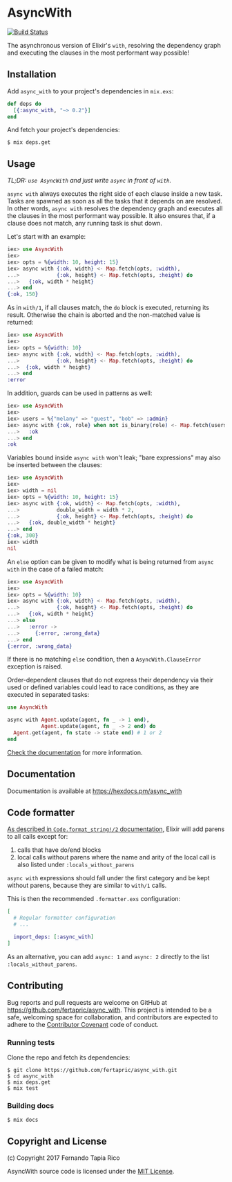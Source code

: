 # AsyncWith

[![Build Status](https://travis-ci.org/fertapric/async_with.svg?branch=master)](https://travis-ci.org/fertapric/async_with)

The asynchronous version of Elixir's `with`, resolving the dependency graph and executing the clauses in the most performant way possible!

## Installation

Add `async_with` to your project's dependencies in `mix.exs`:

```elixir
def deps do
  [{:async_with, "~> 0.2"}]
end
```

And fetch your project's dependencies:

```shell
$ mix deps.get
```

## Usage

_TL;DR: `use AsyncWith` and just write `async` in front of `with`._

`async with` always executes the right side of each clause inside a new task. Tasks are spawned as soon as all the tasks that it depends on are resolved. In other words, `async with` resolves the dependency graph and executes all the clauses in the most performant way possible. It also ensures that, if a clause does not match, any running task is shut down.

Let's start with an example:

```elixir
iex> use AsyncWith
iex>
iex> opts = %{width: 10, height: 15}
iex> async with {:ok, width} <- Map.fetch(opts, :width),
...>            {:ok, height} <- Map.fetch(opts, :height) do
...>   {:ok, width * height}
...> end
{:ok, 150}
```

As in `with/1`, if all clauses match, the `do` block is executed, returning its result. Otherwise the chain is aborted and the non-matched value is returned:

```elixir
iex> use AsyncWith
iex>
iex> opts = %{width: 10}
iex> async with {:ok, width} <- Map.fetch(opts, :width),
...>            {:ok, height} <- Map.fetch(opts, :height) do
...>  {:ok, width * height}
...> end
:error
```

In addition, guards can be used in patterns as well:

```elixir
iex> use AsyncWith
iex>
iex> users = %{"melany" => "guest", "bob" => :admin}
iex> async with {:ok, role} when not is_binary(role) <- Map.fetch(users, "bob") do
...>   :ok
...> end
:ok
```

Variables bound inside `async with` won't leak; "bare expressions" may also be inserted between the clauses:

```elixir
iex> use AsyncWith
iex>
iex> width = nil
iex> opts = %{width: 10, height: 15}
iex> async with {:ok, width} <- Map.fetch(opts, :width),
...>            double_width = width * 2,
...>            {:ok, height} <- Map.fetch(opts, :height) do
...>   {:ok, double_width * height}
...> end
{:ok, 300}
iex> width
nil
```

An `else` option can be given to modify what is being returned from `async with` in the case of a failed match:

```elixir
iex> use AsyncWith
iex>
iex> opts = %{width: 10}
iex> async with {:ok, width} <- Map.fetch(opts, :width),
...>            {:ok, height} <- Map.fetch(opts, :height) do
...>   {:ok, width * height}
...> else
...>   :error ->
...>     {:error, :wrong_data}
...> end
{:error, :wrong_data}
```

If there is no matching `else` condition, then a `AsyncWith.ClauseError` exception is raised.

Order-dependent clauses that do not express their dependency via their used or defined variables could lead to race conditions, as they are executed in separated tasks:

```elixir
use AsyncWith

async with Agent.update(agent, fn _ -> 1 end),
           Agent.update(agent, fn _ -> 2 end) do
  Agent.get(agent, fn state -> state end) # 1 or 2
end
```

[Check the documentation](https://hexdocs.pm/async_with) for more information.

## Documentation

Documentation is available at https://hexdocs.pm/async_with

## Code formatter

[As described in `Code.format_string!/2` documentation](https://hexdocs.pm/elixir/Code.html#format_string!/2-parens-and-no-parens-in-function-calls), Elixir will add parens to all calls except for:

1. calls that have do/end blocks
2. local calls without parens where the name and arity of the local call is also listed under `:locals_without_parens`

`async with` expressions should fall under the first category and be kept without parens, because they are similar to `with/1` calls.

This is then the recommended `.formatter.exs` configuration:

```elixir
[
  # Regular formatter configuration
  # ...

  import_deps: [:async_with]
]
```

As an alternative, you can add `async: 1` and `async: 2` directly to the list `:locals_without_parens`.

## Contributing

Bug reports and pull requests are welcome on GitHub at https://github.com/fertapric/async_with. This project is intended to be a safe, welcoming space for collaboration, and contributors are expected to adhere to the [Contributor Covenant](http://contributor-covenant.org) code of conduct.

### Running tests

Clone the repo and fetch its dependencies:

```shell
$ git clone https://github.com/fertapric/async_with.git
$ cd async_with
$ mix deps.get
$ mix test
```

### Building docs

```shell
$ mix docs
```

## Copyright and License

(c) Copyright 2017 Fernando Tapia Rico

AsyncWith source code is licensed under the [MIT License](LICENSE).
